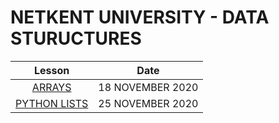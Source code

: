 NETKENT UNIVERSITY - DATA STURUCTURES
===

| Lesson | Date |
|:------:|:----:|
|  [ARRAYS](https://github.com/netkentuniversitesi/datastructures/tree/master/lesson01)       | 18 NOVEMBER 2020     |
|  [PYTHON LISTS](https://github.com/netkentuniversitesi/datastructures/tree/master/lesson02) | 25 NOVEMBER 2020     |



